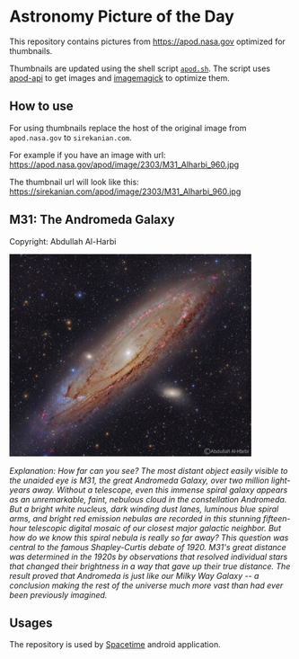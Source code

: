 # Astronomy Picture of the Day

This repository contains pictures from https://apod.nasa.gov optimized for thumbnails.

Thumbnails are updated using the shell script [`apod.sh`](apod.sh). The script
uses [apod-api](https://github.com/nasa/apod-api) to get images and [imagemagick](https://imagemagick.org) to
optimize them.

## How to use

For using thumbnails replace the host of the original image from `apod.nasa.gov` to `sirekanian.com`.

For example if you have an image with url:<br>
https://apod.nasa.gov/apod/image/2303/M31_Alharbi_960.jpg

The thumbnail url will look like this:<br>
https://sirekanian.com/apod/image/2303/M31_Alharbi_960.jpg

## M31: The Andromeda Galaxy

Copyright: Abdullah Al-Harbi

[![the picture of the day][1]][2]

_Explanation: How far can you see? The most distant object easily visible to the unaided eye is M31, the great Andromeda Galaxy, over two million light-years away.  Without a telescope, even this immense spiral galaxy appears as an unremarkable, faint, nebulous cloud in the constellation Andromeda.  But a bright white nucleus, dark winding dust lanes, luminous blue spiral arms, and bright red emission nebulas are recorded in this stunning fifteen-hour telescopic digital mosaic of our closest major galactic neighbor.  But how do we know this spiral nebula is really so far away? This question was central to the famous Shapley-Curtis debate of 1920.  M31's great distance was determined in the 1920s by observations that resolved individual stars that changed their brightness in a way that gave up their true distance. The result proved that Andromeda is just like our Milky Way Galaxy -- a conclusion making the rest of the universe much more vast than had ever been previously imagined._

## Usages

The repository is used by [Spacetime][3] android application.

[1]: image/2303/M31_Alharbi_960.jpg

[2]: https://apod.nasa.gov/apod/image/2303/M31_Alharbi_960.jpg

[3]: https://github.com/sirekanian/spacetime
